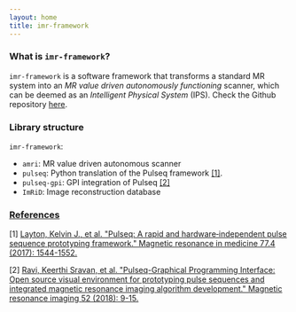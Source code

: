 ```yaml
---
layout: home
title: imr-framework
---
```


### What is `imr-framework`?
`imr-framework` is a software framework that transforms a standard MR system into an *MR value driven autonomously functioning* scanner, which can be deemed as an *Intelligent Physical System* (IPS). Check the Github repository [here](https://github.com/imr-framework/imr-framework).

### Library structure
`imr-framework`:
- `amri`: MR value driven autonomous scanner
- `pulseq`: Python translation of the Pulseq framework [[1]](#references).
- `pulseq-gpi`: GPI integration of Pulseq [[2]](#references)
- `ImRiD`: Image reconstruction database

### [References](#references)
[1] [Layton, Kelvin J., et al. "Pulseq: A rapid and hardware‐independent pulse sequence prototyping framework." Magnetic resonance in medicine 77.4 (2017): 1544-1552.](https://onlinelibrary.wiley.com/doi/abs/10.1002/mrm.26235)

[2] [Ravi, Keerthi Sravan, et al. "Pulseq-Graphical Programming Interface: Open source visual environment for prototyping pulse sequences and integrated magnetic resonance imaging algorithm development." Magnetic resonance imaging 52 (2018): 9-15.](https://www.sciencedirect.com/science/article/pii/S0730725X1830033X)
